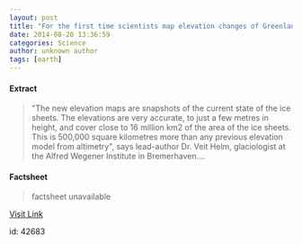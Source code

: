 ```yaml
---
layout: post
title: "For the first time scientists map elevation changes of Greenlandic and Antarctic glaciers"
date: 2014-08-20 13:36:59
categories: Science
author: unknown author
tags: [earth]
---
```



#### Extract
>"The new elevation maps are snapshots of the current state of the ice sheets. The elevations are very accurate, to just a few metres in height, and cover close to 16 million km2 of the area of the ice sheets. This is 500,000 square kilometres more than any previous elevation model from altimetry", says lead-author Dr. Veit Helm, glaciologist at the Alfred Wegener Institute in Bremerhaven....

#### Factsheet
>factsheet unavailable

[Visit Link](http://phys.org/news327746205.html)

id:   42683


